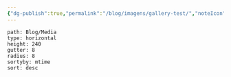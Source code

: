 ```yaml
---
{"dg-publish":true,"permalink":"/blog/imagens/gallery-test/","noteIcon":""}
---
```



```img-gallery
path: Blog/Media
type: horizontal
height: 240
gutter: 8
radius: 8
sortyby: mtime
sort: desc
```
````
